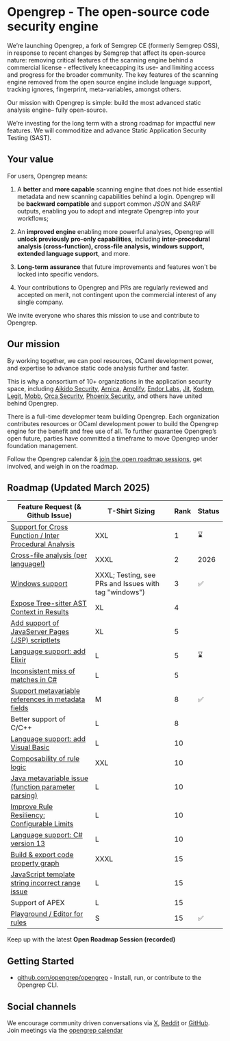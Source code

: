 # Opengrep - The open-source code security engine

We’re launching Opengrep, a fork of Semgrep CE (formerly Semgrep OSS), in response to recent changes by Semgrep that affect its open-source nature: removing critical features of the scanning engine behind a commercial license - effectively kneecapping its use- and limiting access and progress for the broader community. The key features of the scanning engine removed from the open source engine include language support, tracking ignores, fingerprint, meta-variables, amongst others.

Our mission with Opengrep is simple: build the most advanced static analysis engine– fully open-source.

We’re investing for the long term with a strong roadmap for impactful new features. We will commoditize and advance Static Application Security Testing (SAST).

## Your value
For users, Opengrep means:
1. A **better** and **more capable** scanning engine that does not hide essential metadata and new scanning capabilities behind a login. Opengrep will be **backward compatible** and support common _JSON_ and _SARIF_ outputs, enabling you to adopt and integrate Opengrep into your workflows;

2. An **improved engine** enabling more powerful analyses, Opengrep will **unlock previously pro-only capabilities**, including **inter-procedural analysis (cross-function), cross-file analysis, windows support, extended language support**, and more.

3. **Long-term assurance** that future improvements and features won't be locked into specific vendors.

4. Your contributions to Opengrep and PRs are regularly reviewed and accepted on merit, not contingent upon the commercial interest of any single company.

We invite everyone who shares this mission to use and contribute to Opengrep. 

## Our mission

By working together, we can pool resources, OCaml development power, and expertise to advance static code analysis further and faster.

This is why a consortium of 10+ organizations in the application security space, including [Aikido Security](https://www.aikido.dev/), [Arnica](https://www.arnica.io), [Amplify](https://amplify.security/), [Endor Labs](https://www.endorlabs.com/), [Jit](https://www.jit.io/), [Kodem](https://www.kodemsecurity.com/), [Legit](https://www.legitsecurity.com/), [Mobb](https://www.mobb.ai/), [Orca Security](https://orca.security/), [Phoenix Security](https://phoenix.security/), and others have united behind Opengrep. 

There is a full-time developmer team building Opengrep. Each organization contributes resources or OCaml development power to build the Opengrep engine for the benefit and free use of all. To further guarantee Opengrep’s open future, parties have committed a timeframe to move Opengrep under foundation management.

Follow the Opengrep calendar & [join the open roadmap sessions](https://lu.ma/opengrep?utm=github), get involved, and weigh in on the roadmap.

## Roadmap (Updated March 2025)

| Feature Request (& Github Issue)                                                                | T-Shirt Sizing                                          | Rank | Status |
|----------------------------------------------------------------------------------|---------------------------------------------------------|------|--------|
| [Support for Cross Function / Inter Procedural Analysis](https://github.com/opengrep/opengrep/issues/88)                     | XXL                                                     | 1    |    ⌛️     |
| [Cross-file analysis (per language!)](https://github.com/opengrep/opengrep/issues/88)                                        | XXXL                                                    | 2    |    2026    |
| [Windows support](https://github.com/opengrep/opengrep/issues/18)                                                            | XXXL; Testing, see PRs and Issues with tag "windows")   | 3    |    ✅     |
| [Expose Tree-sitter AST Context in Results](https://github.com/opengrep/opengrep/issues/103)                                  | XL                                                      | 4    |        |
| [Add support of JavaServer Pages (JSP) scriptlets](https://github.com/opengrep/opengrep/issues/110)                           | XL                                                      | 5    |        |
| [Language support: add Elixir](https://github.com/opengrep/opengrep/issues/84)                                               | L                                                       | 5    |   ⌛️    |
| [Inconsistent miss of matches in C#](https://github.com/opengrep/opengrep/issues/92)                                         | L                                                       | 5    |        |
| [Support metavariable references in metadata fields](https://github.com/opengrep/opengrep/issues/104)                         | M                                                       | 8    |     ✅    |
| Better support of C/C++                                                    | L                                                       | 8    |        |
| [Language support: add Visual Basic](https://github.com/opengrep/opengrep/issues/85)                                         | L                                                       | 10   |        |
| [Composability of rule logic](https://github.com/opengrep/opengrep/issues/108)                                                | XXL                                                     | 10   |        |
| [Java metavariable issue (function parameter parsing)](https://github.com/opengrep/opengrep/issues/23)                       | L                                                       | 10   |        |
| [Improve Rule Resiliency: Configurable Limits](https://github.com/opengrep/opengrep/issues/102)                               | L                                                       | 10   |        |
| [Language support: C# version 13](https://github.com/opengrep/opengrep/issues/93)                                            | L                                                       | 10   |        |
| [Build & export code property graph](https://github.com/opengrep/opengrep/issues/109)                                         | XXXL                                                    | 15   |        |
| [JavaScript template string incorrect range issue](https://github.com/semgrep/semgrep/issues/7695)                           | L                                                       | 15   |        |
| Support of APEX                                                            | L                                                       | 15   |        |
| [Playground / Editor for rules](https://github.com/opengrep/opengrep/issues/54#issuecomment-2692828447)                                              | S                                                       | 15   |     ✅    |


Keep up with the latest **Open Roadmap Session (recorded)**


## Getting Started

- [github.com/opengrep/opengrep](https://github.com/opengrep/opengrep) - Install, run, or contribute to the Opengrep CLI.


## Social channels
We encourage community driven conversations via [X](https://x.com/opengrep), [Reddit](https://www.reddit.com/r/opengrep) or [GitHub](https://github.com/opengrep/opengrep). Join meetings via the [opengrep calendar](https://lu.ma/opengrep?utm=github)

